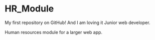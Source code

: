 HR_Module
=========

My first repository on GitHub! And I am loving it
Junior web developer.

Human resources module for a larger web app.
